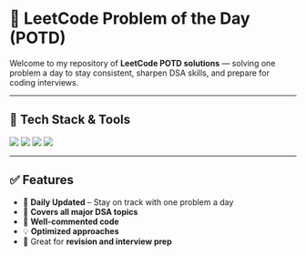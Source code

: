

# 📌 LeetCode Problem of the Day (POTD)

Welcome to my repository of **LeetCode POTD solutions** — solving one problem a day to stay consistent, sharpen DSA skills, and prepare for coding interviews.

---

## 🔧 Tech Stack & Tools

<p align="left">
  <img src="https://img.shields.io/badge/C%2B%2B-00599C?style=for-the-badge&logo=c%2B%2B&logoColor=white" />
  <img src="https://img.shields.io/badge/LeetCode-FFA116?style=for-the-badge&logo=LeetCode&logoColor=black" />
  <img src="https://img.shields.io/badge/GitHub-100000?style=for-the-badge&logo=github&logoColor=white" />
  <img src="https://img.shields.io/badge/VSCode-0078d7?style=for-the-badge&logo=visual-studio-code&logoColor=white" />
</p>

---

## ✅ Features

- 🔁 **Daily Updated** – Stay on track with one problem a day
- 🧠 **Covers all major DSA topics**
- 💬 **Well-commented code**
- 💡 **Optimized approaches**
- 🚀 Great for **revision and interview prep**




